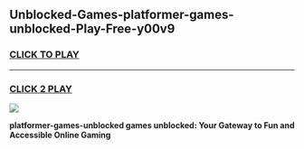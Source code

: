 
## Unblocked-Games-platformer-games-unblocked-Play-Free-y00v9
<h3>
<a href="https://premium76.site?title=platformer-games-unblocked&ref=17A">CLICK TO PLAY</a></h3>
<hr>

<h3>
<a href="https://premium76.site?title=platformer-games-unblocked&ref=17A">CLICK 2 PLAY</a>
  
</h3>

<a href="https://premium76.site?title=platformer-games-unblocked&ref=17A"><img src="https://clearcache.store/games.png"></a>


**platformer-games-unblocked games unblocked: Your Gateway to Fun and Accessible Online Gaming**

